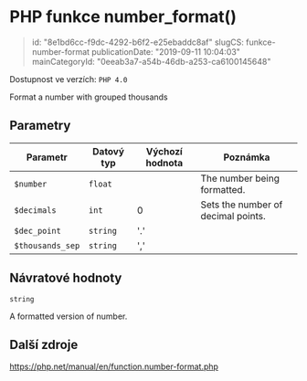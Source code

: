 PHP funkce number_format()
==========================

> id: "8e1bd6cc-f9dc-4292-b6f2-e25ebaddc8af"
> slugCS: funkce-number-format
> publicationDate: "2019-09-11 10:04:03"
> mainCategoryId: "0eeab3a7-a54b-46db-a253-ca6100145648"

Dostupnost ve verzích: `PHP 4.0`

Format a number with grouped thousands


Parametry
--------------

| Parametr | Datový typ | Výchozí hodnota | Poznámka |
|-----|-----|-----|-----|
| `$number` | `float` |  | The number being formatted. |
| `$decimals` | `int` | 0 | Sets the number of decimal points. |
| `$dec_point` | `string` | '.' |  |
| `$thousands_sep` | `string` | ',' |  |


Návratové hodnoty
----------------

`string`

A formatted version of number.

Další zdroje
------------

https://php.net/manual/en/function.number-format.php
